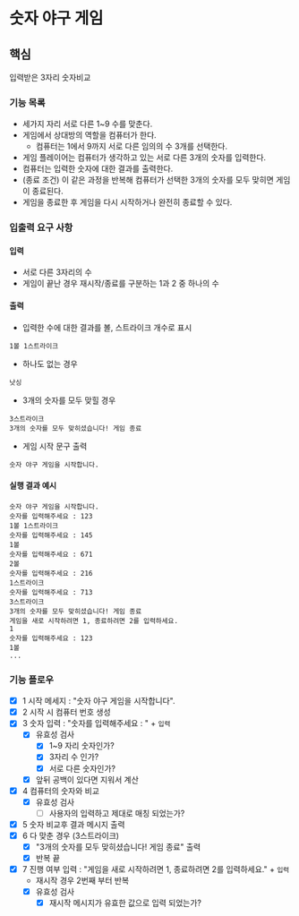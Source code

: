 # 숫자 야구 게임

## 핵심

입력받은 3자리 숫자비교

### 기능 목록

- 세가지 자리 서로 다른 1~9 수를 맞춘다.
- 게임에서 상대방의 역할을 컴퓨터가 한다.
    - 컴퓨터는 1에서 9까지 서로 다른 임의의 수 3개를 선택한다.
- 게임 플레이어는 컴퓨터가 생각하고 있는 서로 다른 3개의 숫자를 입력한다.
- 컴퓨터는 입력한 숫자에 대한 결과를 출력한다.
- (종료 조건) 이 같은 과정을 반복해 컴퓨터가 선택한 3개의 숫자를 모두 맞히면 게임이 종료된다.
- 게임을 종료한 후 게임을 다시 시작하거나 완전히 종료할 수 있다.

### 입출력 요구 사항

#### 입력

- 서로 다른 3자리의 수
- 게임이 끝난 경우 재시작/종료를 구분하는 1과 2 중 하나의 수

#### 출력

- 입력한 수에 대한 결과를 볼, 스트라이크 개수로 표시

```
1볼 1스트라이크
```

- 하나도 없는 경우

```
낫싱
```

- 3개의 숫자를 모두 맞힐 경우

```
3스트라이크
3개의 숫자를 모두 맞히셨습니다! 게임 종료
```

- 게임 시작 문구 출력

```
숫자 야구 게임을 시작합니다.
``` 

#### 실행 결과 예시

```
숫자 야구 게임을 시작합니다.
숫자를 입력해주세요 : 123
1볼 1스트라이크
숫자를 입력해주세요 : 145
1볼
숫자를 입력해주세요 : 671
2볼
숫자를 입력해주세요 : 216
1스트라이크
숫자를 입력해주세요 : 713
3스트라이크
3개의 숫자를 모두 맞히셨습니다! 게임 종료
게임을 새로 시작하려면 1, 종료하려면 2를 입력하세요.
1
숫자를 입력해주세요 : 123
1볼
...
```

### 기능 플로우

- [x] 1 시작 메세지 : "숫자 야구 게임을 시작합니다".
- [x] 2 시작 시 컴퓨터 번호 생성
- [x] 3 숫자 입력 : "숫자를 입력해주세요 : " + `입력`
    - [x] 유효성 검사
        - [x] 1~9 자리 숫자인가?
        - [x] 3자리 수 인가?
        - [x] 서로 다른 숫자인가?
    - [x] 앞뒤 공백이 있다면 지워서 계산
- [x] 4 컴퓨터의 숫자와 비교
    - [x] 유효성 검사
        - [ ] 사용자의 입력하고 제대로 매칭 되었는가?
- [x] 5 숫자 비교후 결과 메시지 출력
- [x] 6 다 맞춘 경우 (3스트라이크)
    - [x] "3개의 숫자를 모두 맞히셨습니다! 게임 종료" 출력
    - [x] 반복 끝
- [x] 7 진행 여부 입력 : "게임을 새로 시작하려면 1, 종료하려면 2를 입력하세요." + `입력`
    - 재시작 경우 2번째 부터 반복
    - [x] 유효성 검사
        - [x] 재시작 메시지가 유효한 값으로 입력 되었는가?
